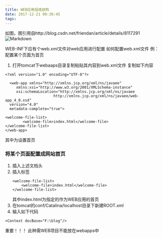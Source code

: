 ```yaml
---
title: WEB应用组成结构
date: 2017-12-21 00:36:45
tags:
---
```

如图，图引用自http://blog.csdn.net/friendan/article/details/8117291
![Markdown](http://i2.bvimg.com/624208/cd287fba3a2bf9f4.png)

WEB-INF下应有个web.xml文件对web应用进行配置
如何配置web.xml文件
例：配置某个页面为首页
 1. 打开tomcat下webaaps目录复制粘贴其内容到web.xml文件
 复制如下内容
 
```
<?xml version="1.0" encoding="UTF-8"?>

  <web-app xmlns="http://xmlns.jcp.org/xml/ns/javaee"
     xmlns:xsi="http://www.w3.org/2001/XMLSchema-instance"
     xsi:schemaLocation="http://xmlns.jcp.org/xml/ns/javaee
                      http://xmlns.jcp.org/xml/ns/javaee/web-app_4_0.xsd"
  version="4.0"
  metadata-complete="true">

<welcome-file-list>
        <welcome-file>index.html</welcome-file>
</welcome-file-list>
</web-app>
```
其中<welcome-file-list>为设置首页

### 将某个页面配置成网站首页
1. 插入上述文档头
2. 插入标签<welcome-file-list>
	```
	<welcome-file-list>
        <welcome-file>index.html</welcome-file>
	</welcome-file-list>
	```
	其中index.html为指定的作为WEB应用的首页
3. 在tomcat的conf/Catalina/localhost目录下新建ROOT.xml
4. 输入如下代码
```
<Context docBase="F:\blog"/>
```
重要！！！ 
此种需WEB项目不能放在webapps中
